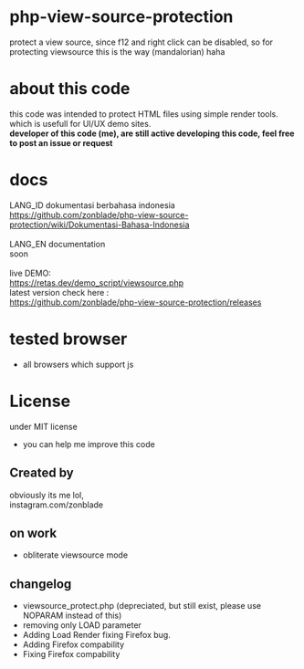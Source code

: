 # php-view-source-protection
protect a view source, since f12 and right click can be disabled, so for protecting viewsource this is the way (mandalorian) haha

# about this code
this code was intended to protect HTML files using simple render tools.
which is usefull for UI/UX demo sites.<br>
<b> developer of this code (me), are still active developing this code, feel free to post an issue or request</b>


# docs
LANG_ID dokumentasi berbahasa indonesia<br>
https://github.com/zonblade/php-view-source-protection/wiki/Dokumentasi-Bahasa-Indonesia
<br><br>
LANG_EN documentation<br>
soon
<br><br>
live DEMO:<br>
https://retas.dev/demo_script/viewsource.php<br>
latest version check here :<br>
https://github.com/zonblade/php-view-source-protection/releases<br>

# tested browser
+ all browsers which support js

# License
under MIT license
+ you can help me improve this code

## Created by 
obviously its me lol,<br>
instagram.com/zonblade

## on work
+ obliterate viewsource mode

## changelog
+ viewsource_protect.php (depreciated, but still exist, please use NOPARAM instead of this)
+ removing only LOAD parameter
+ Adding Load Render fixing Firefox bug.
+ Adding Firefox compability
+ Fixing Firefox compability
